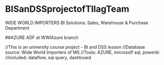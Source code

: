 # BISanDSSprojectofTllagTeam
WIDE WORLD IMPORTERS BI Solutions: Sales, Warehouse &amp; Purchase Department

##AZURE ADF at WWIAzure branch

//This is an university course project - BI and DSS lesson
//Database source: Wide World Importers of MS
//Tools: AZURE, microsolf sql, powerbi 
//included: dataflow, sql query, dashboard
